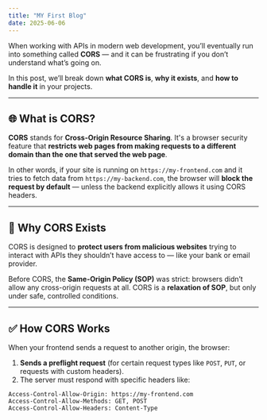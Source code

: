 ```yaml
---
title: "MY First Blog"
date: 2025-06-06
---
```


When working with APIs in modern web development, you’ll eventually run into something called **CORS** — and it can be frustrating if you don’t understand what’s going on.

In this post, we’ll break down **what CORS is**, **why it exists**, and **how to handle it** in your projects.

---

## 🌐 What is CORS?

**CORS** stands for **Cross-Origin Resource Sharing**. It's a browser security feature that **restricts web pages from making requests to a different domain than the one that served the web page**.

In other words, if your site is running on `https://my-frontend.com` and it tries to fetch data from `https://my-backend.com`, the browser will **block the request by default** — unless the backend explicitly allows it using CORS headers.

---

## 🚫 Why CORS Exists

CORS is designed to **protect users from malicious websites** trying to interact with APIs they shouldn’t have access to — like your bank or email provider.

Before CORS, the **Same-Origin Policy (SOP)** was strict: browsers didn’t allow any cross-origin requests at all. CORS is a **relaxation of SOP**, but only under safe, controlled conditions.

---

## ✅ How CORS Works

When your frontend sends a request to another origin, the browser:

1. **Sends a preflight request** (for certain request types like `POST`, `PUT`, or requests with custom headers).
2. The server must respond with specific headers like:

```http
Access-Control-Allow-Origin: https://my-frontend.com
Access-Control-Allow-Methods: GET, POST
Access-Control-Allow-Headers: Content-Type
